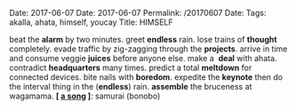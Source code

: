 Date: 2017-06-07
Date: 2017-06-07
Permalink: /20170607
Date: 
Tags:  akalla, ahata, himself, youcay
Title: HIMSELF
  
beat the **alarm** by two minutes. greet **endless** rain. lose trains of **thought** completely. evade traffic by zig-zagging through the **projects**. arrive in time and consume veggie **juices** before anyone else. make a  **deal** with ahata. contradict **headquarters** many times. predict a total **meltdown** for connected devices. bite nails with **boredom**. expedite the **keynote** then do the interval thing in the (**endless**) rain. **assemble** the bruceness at wagamama.
**[ [a song](https://www.youtube.com/watch?v=z7tH2rluj6Q) ]**: samurai (bonobo)